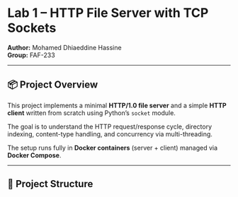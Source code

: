 # Lab 1 – HTTP File Server with TCP Sockets

**Author:** Mohamed Dhiaeddine Hassine   
**Group:** FAF-233  

---

## 📦 Project Overview

This project implements a minimal **HTTP/1.0 file server** and a simple **HTTP client** written from scratch using Python’s `socket` module.

The goal is to understand the HTTP request/response cycle, directory indexing, content-type handling, and concurrency via multi-threading.

The setup runs fully in **Docker containers** (server + client) managed via **Docker Compose**.

---

## 🧩 Project Structure

